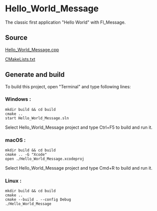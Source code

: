 # Hello_World_Message

The classic first application "Hello World" with Fl_Message.

## Source

[Hello_World_Message.cpp](Hello_World_Message.cpp)

[CMakeLists.txt](CMakeLists.txt)

## Generate and build

To build this project, open "Terminal" and type following lines:

### Windows :

``` shell
mkdir build && cd build
cmake .. 
start Hello_World_Message.sln
```

Select Hello_World_Message project and type Ctrl+F5 to build and run it.

### macOS :

``` shell
mkdir build && cd build
cmake .. -G "Xcode"
open ./Hello_World_Message.xcodeproj
```

Select Hello_World_Message project and type Cmd+R to build and run it.

### Linux :

``` shell
mkdir build && cd build
cmake .. 
cmake --build . --config Debug
./Hello_World_Message
```
